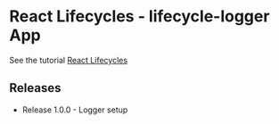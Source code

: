 # React Lifecycles - lifecycle-logger App

See the tutorial [React Lifecycles](https://www.lynda.com/React-js-tutorials/React-Lifecycles/592509-2.html)

## Releases

* Release 1.0.0 - Logger setup
